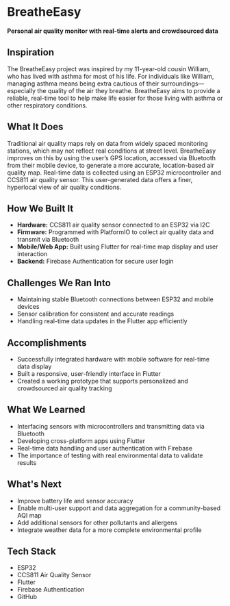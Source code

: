 # BreatheEasy  
**Personal air quality monitor with real-time alerts and crowdsourced data**

## Inspiration  
The BreatheEasy project was inspired by my 11-year-old cousin William, who has lived with asthma for most of his life. For individuals like William, managing asthma means being extra cautious of their surroundings—especially the quality of the air they breathe. BreatheEasy aims to provide a reliable, real-time tool to help make life easier for those living with asthma or other respiratory conditions.

## What It Does  
Traditional air quality maps rely on data from widely spaced monitoring stations, which may not reflect real conditions at street level. BreatheEasy improves on this by using the user’s GPS location, accessed via Bluetooth from their mobile device, to generate a more accurate, location-based air quality map. Real-time data is collected using an ESP32 microcontroller and CCS811 air quality sensor. This user-generated data offers a finer, hyperlocal view of air quality conditions.

## How We Built It  
- **Hardware:** CCS811 air quality sensor connected to an ESP32 via I2C  
- **Firmware:** Programmed with PlatformIO to collect air quality data and transmit via Bluetooth  
- **Mobile/Web App:** Built using Flutter for real-time map display and user interaction  
- **Backend:** Firebase Authentication for secure user login

## Challenges We Ran Into  
- Maintaining stable Bluetooth connections between ESP32 and mobile devices  
- Sensor calibration for consistent and accurate readings  
- Handling real-time data updates in the Flutter app efficiently

## Accomplishments  
- Successfully integrated hardware with mobile software for real-time data display  
- Built a responsive, user-friendly interface in Flutter  
- Created a working prototype that supports personalized and crowdsourced air quality tracking

## What We Learned  
- Interfacing sensors with microcontrollers and transmitting data via Bluetooth  
- Developing cross-platform apps using Flutter  
- Real-time data handling and user authentication with Firebase  
- The importance of testing with real environmental data to validate results

## What's Next  
- Improve battery life and sensor accuracy  
- Enable multi-user support and data aggregation for a community-based AQI map  
- Add additional sensors for other pollutants and allergens  
- Integrate weather data for a more complete environmental profile

## Tech Stack  
- ESP32  
- CCS811 Air Quality Sensor  
- Flutter  
- Firebase Authentication  
- GitHub
